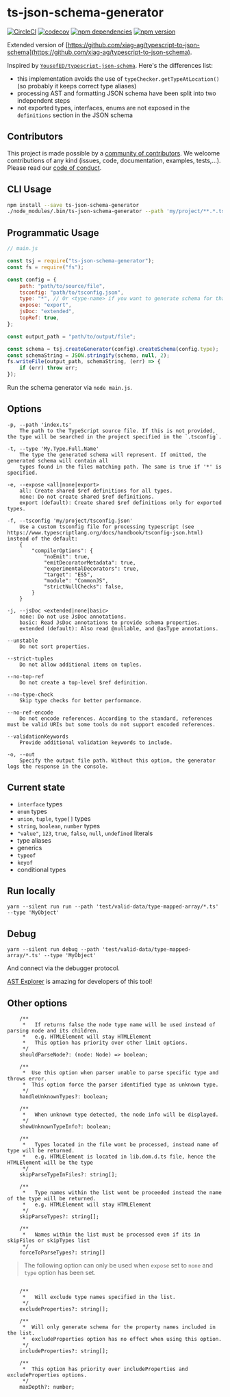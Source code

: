 # ts-json-schema-generator

[![CircleCI](https://circleci.com/gh/vega/ts-json-schema-generator.svg?style=shield)](https://circleci.com/gh/vega/ts-json-schema-generator)
[![codecov](https://codecov.io/gh/vega/ts-json-schema-generator/branch/master/graph/badge.svg)](https://codecov.io/gh/vega/ts-json-schema-generator)
[![npm dependencies](https://david-dm.org/vega/ts-json-schema-generator.svg)](https://www.npmjs.com/package/ts-json-schema-generator)
[![npm version](https://img.shields.io/npm/v/ts-json-schema-generator.svg)](https://www.npmjs.com/package/ts-json-schema-generator)

Extended version of [https://github.com/xiag-ag/typescript-to-json-schema](https://github.com/xiag-ag/typescript-to-json-schema).

Inspired by [`YousefED/typescript-json-schema`](https://github.com/YousefED/typescript-json-schema). Here's the differences list:

-   this implementation avoids the use of `typeChecker.getTypeAtLocation()` (so probably it keeps correct type aliases)
-   processing AST and formatting JSON schema have been split into two independent steps
-   not exported types, interfaces, enums are not exposed in the `definitions` section in the JSON schema

## Contributors

This project is made possible by a [community of contributors](https://github.com/vega/ts-json-schema-generator/graphs/contributors). We welcome contributions of any kind (issues, code, documentation, examples, tests,...). Please read our [code of conduct](https://github.com/vega/vega/blob/master/CODE_OF_CONDUCT.md).

## CLI Usage

```bash
npm install --save ts-json-schema-generator
./node_modules/.bin/ts-json-schema-generator --path 'my/project/**.*.ts' --type 'My.Type.Full.Name'
```

## Programmatic Usage

```js
// main.js

const tsj = require("ts-json-schema-generator");
const fs = require("fs");

const config = {
    path: "path/to/source/file",
    tsconfig: "path/to/tsconfig.json",
    type: "*", // Or <type-name> if you want to generate schema for that one type only
    expose: "export",
    jsDoc: "extended",
    topRef: true,
};

const output_path = "path/to/output/file";

const schema = tsj.createGenerator(config).createSchema(config.type);
const schemaString = JSON.stringify(schema, null, 2);
fs.writeFile(output_path, schemaString, (err) => {
    if (err) throw err;
});
```

Run the schema generator via `node main.js`.

## Options

```
-p, --path 'index.ts'
    The path to the TypeScript source file. If this is not provided, the type will be searched in the project specified in the `.tsconfig`.

-t, --type 'My.Type.Full.Name'
    The type the generated schema will represent. If omitted, the generated schema will contain all
    types found in the files matching path. The same is true if '*' is specified.

-e, --expose <all|none|export>
    all: Create shared $ref definitions for all types.
    none: Do not create shared $ref definitions.
    export (default): Create shared $ref definitions only for exported types.

-f, --tsconfig 'my/project/tsconfig.json'
    Use a custom tsconfig file for processing typescript (see https://www.typescriptlang.org/docs/handbook/tsconfig-json.html) instead of the default:
    {
        "compilerOptions": {
            "noEmit": true,
            "emitDecoratorMetadata": true,
            "experimentalDecorators": true,
            "target": "ES5",
            "module": "CommonJS",
            "strictNullChecks": false,
        }
    }

-j, --jsDoc <extended|none|basic>
    none: Do not use JsDoc annotations.
    basic: Read JsDoc annotations to provide schema properties.
    extended (default): Also read @nullable, and @asType annotations.

--unstable
    Do not sort properties.

--strict-tuples
    Do not allow additional items on tuples.

--no-top-ref
    Do not create a top-level $ref definition.

--no-type-check
    Skip type checks for better performance.

--no-ref-encode
    Do not encode references. According to the standard, references must be valid URIs but some tools do not support encoded references.

--validationKeywords
    Provide additional validation keywords to include.

-o, --out
    Specify the output file path. Without this option, the generator logs the response in the console.
```

## Current state

-   `interface` types
-   `enum` types
-   `union`, `tuple`, `type[]` types
-   `string`, `boolean`, `number` types
-   `"value"`, `123`, `true`, `false`, `null`, `undefined` literals
-   type aliases
-   generics
-   `typeof`
-   `keyof`
-   conditional types

## Run locally

`yarn --silent run run --path 'test/valid-data/type-mapped-array/*.ts' --type 'MyObject'`

## Debug

`yarn --silent run debug --path 'test/valid-data/type-mapped-array/*.ts' --type 'MyObject'`

And connect via the debugger protocol.

[AST Explorer](https://astexplorer.net/) is amazing for developers of this tool!

## Other options

```
    /**
     *   If returns false the node type name will be used instead of parsing node and its children.
     *   e.g. HTMLElement will stay HTMLElement
     *   This option has priority over other limit options.
     */
    shouldParseNode?: (node: Node) => boolean;

    /**
     *  Use this option when parser unable to parse specific type and throws error.
     *  This option force the parser identified type as unknown type.
     */
    handleUnknownTypes?: boolean;

    /**
     *   When unknown type detected, the node info will be displayed.
     */
    showUnknownTypeInfo?: boolean;

    /**
     *   Types located in the file wont be processed, instead name of type will be returned.
     *   e.g. HTMLElement is located in lib.dom.d.ts file, hence the HTMLElement will be the type
     */
    skipParseTypeInFiles?: string[];

    /**
     *   Type names within the list wont be proceeded instead the name of the type will be returned.
     *   e.g. HTMLElement will stay HTMLElement
     */
    skipParseTypes?: string[];

    /**
     *   Names within the list must be processed even if its in skipFiles or skipTypes list
     */
    forceToParseTypes?: string[]

```

> The following option can only be used when `expose` set to `none` and `type` option has been set.

```

    /**
     *   Will exclude type names specified in the list.
     */
    excludeProperties?: string[];

    /**
     *  Will only generate schema for the property names included in the list.
     *  excludeProperties option has no effect when using this option.
     */
    includeProperties?: string[];

    /**
     *  This option has priority over includeProperties and excludeProperties options.
     */
    maxDepth?: number;

```
